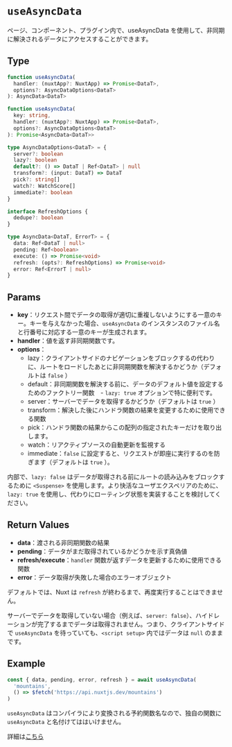 # `useAsyncData`
ページ、コンポーネント、プラグイン内で、useAsyncData を使用して、非同期に解決されるデータにアクセスすることができます。

## Type
```ts
function useAsyncData(
  handler: (nuxtApp?: NuxtApp) => Promise<DataT>,
  options?: AsyncDataOptions<DataT>
): AsyncData<DataT>

function useAsyncData(
  key: string,
  handler: (nuxtApp?: NuxtApp) => Promise<DataT>,
  options?: AsyncDataOptions<DataT>
): Promise<AsyncData<DataT>>

type AsyncDataOptions<DataT> = {
  server?: boolean
  lazy?: boolean
  default?: () => DataT | Ref<DataT> | null
  transform?: (input: DataT) => DataT
  pick?: string[]
  watch?: WatchScore[]
  immediate?: boolean
}

interface RefreshOptions {
  dedupe?: boolean
}

type AsyncData<DataT, ErrorT> = {
  data: Ref<DataT | null>
  pending: Ref<boolean>
  execute: () => Promise<void>
  refresh: (opts?: RefreshOptions) => Promise<void>
  error: Ref<ErrorT | null>
}
```

## Params
- **key**：リクエスト間でデータの取得が適切に重複しないようにする一意のキー。キーを与えなかった場合、`useAsyncData` のインスタンスのファイル名と行番号に対応する一意のキーが生成されます。
- **handler**：値を返す非同期関数です。
- **options**：
  - lazy：クライアントサイドのナビゲーションをブロックするの代わりに、ルートをロードしたあとに非同期関数を解決するかどうか（デフォルトは `false` ）
  - default：非同期関数を解決する前に、データのデフォルト値を設定するためのファクトリー関数　- `lazy: true` オプションで特に便利です。
  - server：サーバーでデータを取得するかどうか（デフォルトは `true` ）
  - transform：解決した後にハンドラ関数の結果を変更するために使用できる関数
  - pick：ハンドラ関数の結果からこの配列の指定されたキーだけを取り出します。
  - watch：リアクティブソースの自動更新を監視する
  - immediate：`false` に設定すると、リクエストが即座に実行するのを防ぎます（デフォルトは `true` ）。

内部で、`lazy: false` はデータが取得される前にルートの読み込みをブロックするために `<Suspense>` を使用します。より快活なユーザエクスペリアのために、`lazy: true` を使用し、代わりにローティング状態を実装することを検討してください。

## Return Values
- **data**：渡される非同期関数の結果
- **pending**：データがまだ取得されているかどうかを示す真偽値
- **refresh/execute**：`handler` 関数が返すデータを更新するために使用できる関数
- **error**：データ取得が失敗した場合のエラーオブジェクト

デフォルトでは、Nuxt は `refresh` が終わるまで、再度実行することはできません。

サーバーでデータを取得していない場合（例えば、`server: false`）、ハイドレーションが完了するまでデータは取得されません。つまり、クライアントサイドで `useAsyncData` を待っていても、`<script setup>` 内ではデータは `null` のままです。

## Example
```ts
const { data, pending, error, refresh } = await useAsyncData(
  'mountains',
  () => $fetch('https://api.nuxtjs.dev/mountains')
)
```
`useAsyncData` はコンパイラにより変換される予約関数名なので、独自の関数に `useAsyncData` と名付けてははいけません。

詳細は[こちら](https://nuxt.com/docs/getting-started/data-fetching)